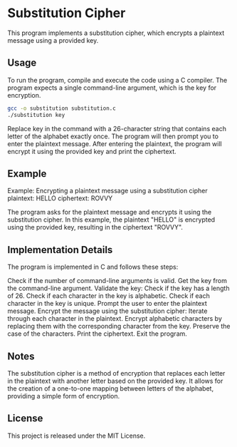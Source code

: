 # Substitution Cipher

This program implements a substitution cipher, which encrypts a plaintext message using a provided key.

## Usage

To run the program, compile and execute the code using a C compiler. The program expects a single command-line argument, which is the key for encryption.

```bash
gcc -o substitution substitution.c
./substitution key
```
Replace key in the command with a 26-character string that contains each letter of the alphabet exactly once. The program will then prompt you to enter the plaintext message. After entering the plaintext, the program will encrypt it using the provided key and print the ciphertext.

## Example
Example: Encrypting a plaintext message using a substitution cipher
plaintext: HELLO
ciphertext: ROVVY

The program asks for the plaintext message and encrypts it using the substitution cipher. In this example, the plaintext "HELLO" is encrypted using the provided key, resulting in the ciphertext "ROVVY".

## Implementation Details
The program is implemented in C and follows these steps:

Check if the number of command-line arguments is valid.
Get the key from the command-line argument.
Validate the key:
Check if the key has a length of 26.
Check if each character in the key is alphabetic.
Check if each character in the key is unique.
Prompt the user to enter the plaintext message.
Encrypt the message using the substitution cipher:
Iterate through each character in the plaintext.
Encrypt alphabetic characters by replacing them with the corresponding character from the key.
Preserve the case of the characters.
Print the ciphertext.
Exit the program.
## Notes
The substitution cipher is a method of encryption that replaces each letter in the plaintext with another letter based on the provided key. It allows for the creation of a one-to-one mapping between letters of the alphabet, providing a simple form of encryption.
## License
This project is released under the MIT License.
